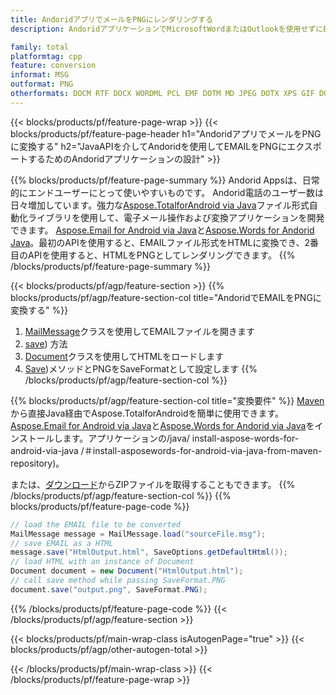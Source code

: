 ```yaml
---
title: AndoridアプリでメールをPNGにレンダリングする
description: AndoridアプリケーションでMicrosoftWordまたはOutlookを使用せずにEMAILをPNGにエクスポートする

family: total
platformtag: cpp
feature: conversion
informat: MSG
outformat: PNG
otherformats: DOCM RTF DOCX WORDML PCL EMF DOTM MD JPEG DOTX XPS GIF DOT TIFF EPUB PDF TEXT PS OTT SVG ODT DOC FLATOPC BMP
---
```

{{< blocks/products/pf/feature-page-wrap >}}
{{< blocks/products/pf/feature-page-header h1="AndoridアプリでメールをPNGに変換する" h2="JavaAPIを介してAndoridを使用してEMAILをPNGにエクスポートするためのAndoridアプリケーションの設計" >}}

{{% blocks/products/pf/feature-page-summary %}}
Andorid Appsは、日常的にエンドユーザーにとって使いやすいものです。 Andorid電話のユーザー数は日々増加しています。強力な[Aspose.TotalforAndroid via Java](https://products.aspose.com/total/android-java/)ファイル形式自動化ライブラリを使用して、電子メール操作および変換アプリケーションを開発できます。 [Aspose.Email for Android via Java](https://products.aspose.com/email/android-java/)と[Aspose.Words for Andorid Java](https://products.aspose.com/words/android-java/)。最初のAPIを使用すると、EMAILファイル形式をHTMLに変換でき、2番目のAPIを使用すると、HTMLをPNGとしてレンダリングできます。 
{{% /blocks/products/pf/feature-page-summary  %}}

{{< blocks/products/pf/agp/feature-section >}}
{{% blocks/products/pf/agp/feature-section-col title="AndoridでEMAILをPNGに変換する" %}}
1. [MailMessage](https://reference.aspose.com/email/java/com.aspose.email/mailmessage)クラスを使用してEMAILファイルを開きます
2. [save](https://reference.aspose.com/email/java/com.aspose.email/MailMessage#save(java.io.OutputStream,%20com.aspose.email.SaveOptions)を使用して、EMAILをHTMLに変換します。 )) 方法
3. [Document](https://reference.aspose.com/words/java/com.aspose.words/Document)クラスを使用してHTMLをロードします
4. [Save](https://reference.aspose.com/words/java/com.aspose.words/Document#save(java.lang.String,com.aspose.words.SaveOptions)を使用してドキュメントをPNG形式で保存します))メソッドとPNGをSaveFormatとして設定します
{{% /blocks/products/pf/agp/feature-section-col %}}

{{% blocks/products/pf/agp/feature-section-col title="変換要件" %}}
[Maven](https://releases.aspose.com/total/java/)から直接Java経由でAspose.TotalforAndroidを簡単に使用できます。 [Aspose.Email for Android via Java](https://docs.aspose.com/email/androidjava/installation/)と[Aspose.Words for Andorid via Java](https://docs.aspose.com/words)をインストールします。アプリケーションの/java/ install-aspose-words-for-android-via-java /＃install-asposewords-for-android-via-java-from-maven-repository)。

または、[ダウンロード](https://releases.aspose.com/total/androidjava)からZIPファイルを取得することもできます。
{{% /blocks/products/pf/agp/feature-section-col %}}
{{% blocks/products/pf/feature-page-code %}}
```cs
// load the EMAIL file to be converted
MailMessage message = MailMessage.load("sourceFile.msg"); 
// save EMAIL as a HTML 
message.save("HtmlOutput.html", SaveOptions.getDefaultHtml());
// load HTML with an instance of Document
Document document = new Document("HtmlOutput.html");
// call save method while passing SaveFormat.PNG
document.save("output.png", SaveFormat.PNG); 
```

{{% /blocks/products/pf/feature-page-code %}}
{{< /blocks/products/pf/agp/feature-section >}}

{{< blocks/products/pf/main-wrap-class isAutogenPage="true" >}}
{{< blocks/products/pf/agp/other-autogen-total >}}

{{< /blocks/products/pf/main-wrap-class >}}
{{< /blocks/products/pf/feature-page-wrap >}}